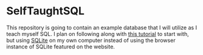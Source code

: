 # SelfTaughtSQL

This repository is going to contain an example database that I will utilize as I teach myself SQL. I plan on following along with [this tutorial](https://www.learnsqlonline.org/) to start with, but using [SQLite](https://www.sqlite.org/index.html) on my own computer instead of using the browser instance of SQLite featured on the website. 
